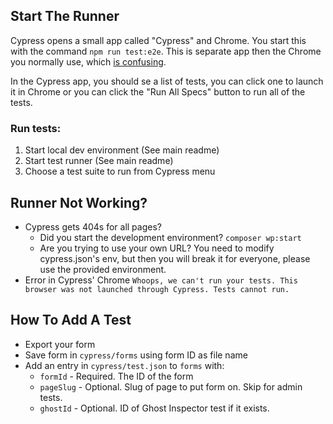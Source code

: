 
## Start The Runner
Cypress opens a small app called "Cypress" and Chrome. You start this with the command `npm run test:e2e`. This is separate app then the Chrome you normally use, which [is confusing](https://docs.cypress.io/guides/guides/launching-browsers.html#Browser-Icon).

In the Cypress app, you should se a list of tests, you can click one to launch it in Chrome or you can click the "Run All Specs" button to run all of the tests.

### Run tests:

1) Start local dev environment (See main readme)
2) Start test runner (See main readme)
3) Choose a test suite to run from Cypress menu

## Runner Not Working?
* Cypress gets 404s for all pages?
    - Did you start the development environment? `composer wp:start`
    - Are you trying to use your own URL? You need to modify cypress.json's env, but then you will break it for everyone, please use the provided environment.
* Error in Cypress' Chrome `Whoops, we can't run your tests. This browser was not launched through Cypress. Tests cannot run.`
## How To Add A Test
* Export your form
* Save form in `cypress/forms` using form ID as file name
* Add an entry in `cypress/test.json` to `forms` with:
    - `formId` - Required. The ID of the form
    - `pageSlug` - Optional. Slug of page to put form on. Skip for admin tests.
    - `ghostId` - Optional. ID of Ghost Inspector test if it exists.